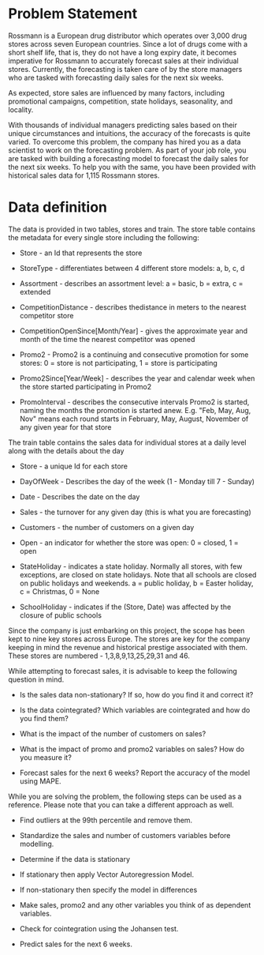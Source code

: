 # Problem Statement
Rossmann is a European drug distributor which operates over 3,000 drug stores across seven European countries. Since a lot of drugs come with a short shelf life, that is, they do not have a long expiry date, it becomes imperative for Rossmann to accurately forecast sales at their individual stores. Currently, the forecasting is taken care of by the store managers who are tasked with forecasting daily sales for the next six weeks. 

 

As expected, store sales are influenced by many factors, including promotional campaigns, competition, state holidays, seasonality, and locality.

 

With thousands of individual managers predicting sales based on their unique circumstances and intuitions, the accuracy of the forecasts is quite varied. To overcome this problem, the company has hired you as a data scientist to work on the forecasting problem. As part of your job role, you are tasked with building a forecasting model to forecast the daily sales for the next six weeks. To help you with the same, you have been provided with historical sales data for 1,115 Rossmann stores.

# Data definition
 

The data is provided in two tables, stores and train. The store table contains the metadata for every single store including the following:

 

- Store - an Id that represents the store

- StoreType - differentiates between 4 different store models: a, b, c, d

- Assortment - describes an assortment level: a = basic, b = extra, c = extended

- CompetitionDistance - describes thedistance in meters to the nearest competitor store

- CompetitionOpenSince[Month/Year] - gives the approximate year and month of the time the nearest competitor was opened

- Promo2 - Promo2 is a continuing and consecutive promotion for some stores: 0 = store is not participating, 1 = store is participating

- Promo2Since[Year/Week] - describes the year and calendar week when the store started participating in Promo2

- PromoInterval - describes the consecutive intervals Promo2 is started, naming the months the promotion is started anew. E.g. "Feb, May, Aug, Nov" means each round starts in February, May, August, November of any given year for that store

 

The train table contains the sales data for individual stores at a daily level along with the details about the day

 

- Store - a unique Id for each store

- DayOfWeek - Describes the day of the week (1 - Monday till 7 - Sunday)

- Date - Describes the date on the day

- Sales - the turnover for any given day (this is what you are forecasting)

- Customers - the number of customers on a given day

- Open - an indicator for whether the store was open: 0 = closed, 1 = open

- StateHoliday - indicates a state holiday. Normally all stores, with few exceptions, are closed on state holidays. Note that all schools are closed on public holidays and weekends. a = public holiday, b = Easter holiday, c = Christmas, 0 = None

- SchoolHoliday - indicates if the (Store, Date) was affected by the closure of public schools

 

Since the company is just embarking on this project, the scope has been kept to nine key stores across Europe. The stores are key for the company keeping in mind the revenue and historical prestige associated with them. These stores are numbered - 1,3,8,9,13,25,29,31 and 46.

 

While attempting to forecast sales, it is advisable to keep the following question in mind.

 

- Is the sales data non-stationary? If so, how do you find it and correct it?

- Is the data cointegrated? Which variables are cointegrated and how do you find them?

- What is the impact of the number of customers on sales?

- What is the impact of promo and promo2 variables on sales? How do you measure it?

- Forecast sales for the next 6 weeks? Report the accuracy of the model using MAPE.

 

While you are solving the problem, the following steps can be used as a reference. Please note that you can take a different approach as well.

 

- Find outliers at the 99th percentile and remove them.

- Standardize the sales and number of customers variables before modelling.

- Determine if the data is stationary

- If stationary then apply Vector Autoregression Model.

- If non-stationary then specify the model in differences

- Make sales, promo2 and any other variables you think of as dependent variables.

- Check for cointegration using the Johansen test. 

- Predict sales for the next 6 weeks.
